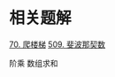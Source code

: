 
# 相关题解
[70. 爬楼梯](../../../solutions/0070_climbing_stairs/climbing_stairs.go)
[509. 斐波那契数](../../../solutions/0509_fibonacci_number/fibonacci_number.go)

阶乘
数组求和